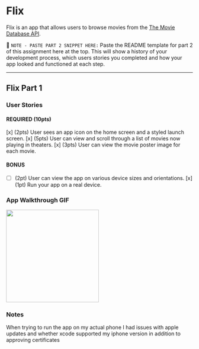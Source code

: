 # Flix

Flix is an app that allows users to browse movies from the [The Movie Database API](http://docs.themoviedb.apiary.io/#).

📝 `NOTE - PASTE PART 2 SNIPPET HERE:` Paste the README template for part 2 of this assignment here at the top. This will show a history of your development process, which users stories you completed and how your app looked and functioned at each step.

---

## Flix Part 1

### User Stories
#### REQUIRED (10pts)
[x] (2pts) User sees an app icon on the home screen and a styled launch screen.
[x] (5pts) User can view and scroll through a list of movies now playing in theaters.
[x] (3pts) User can view the movie poster image for each movie.

#### BONUS
- [ ] (2pt) User can view the app on various device sizes and orientations.
[x] (1pt) Run your app on a real device.

### App Walkthrough GIF
<img src="https://imgur.com/a/mKdxdc9.gif" width=250><br>

### Notes
When trying to run the app on my actual phone I had issues with apple updates and whether xcode supported my iphone version in addition to approving certificates
